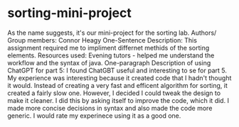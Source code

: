 # sorting-mini-project
As the name suggests, it's our mini-project for the sorting lab.
Authors/ Group members: Connor Heagy
One-Sentence Description: This assignment required me to impliment differnet methids of the sorting elements. 
Resources used: Evening tutors - helped me understand the workflow and the syntax of java.
One-paragraph Description of using ChatGPT for part 5: I found ChatGBT useful and interesting to se for part 5. My experience was interesting because it created code that I hadn't thought it would. Instead of creating a very fast and efficent algorithm for sorting, it created a fairly slow one. However, I decided I could tweak the design to make it cleaner. I did this by asking itself to improve the code, which it did. I made more concise decisions in syntax and also made the code more generic. I would rate my experinece using it as a good one. 
